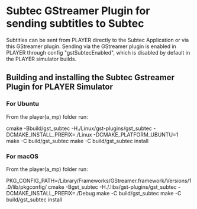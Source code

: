 # Subtec GStreamer Plugin for sending subtitles to Subtec

Subtitles can be sent from PLAYER directly to the Subtec Application or via this GStreamer plugin.
Sending via the GStreamer plugin is enabled in PLAYER through config "gstSubtecEnabled", which is
disabled by default in the PLAYER simulator builds.

## Building and installing the Subtec Gstreamer Plugin for PLAYER Simulator

### For Ubuntu

From the player(a_mp) folder run:

cmake -Bbuild/gst_subtec -H./Linux/gst-plugins/gst_subtec -DCMAKE_INSTALL_PREFIX=./Linux -DCMAKE_PLATFORM_UBUNTU=1
make -C build/gst_subtec
make -C build/gst_subtec install

### For macOS

From the player(a_mp) folder run:

PKG_CONFIG_PATH=/Library/Frameworks/GStreamer.framework/Versions/1.0/lib/pkgconfig/ cmake -Bgst_subtec -H./.libs/gst-plugins/gst_subtec -DCMAKE_INSTALL_PREFIX=./Debug
make -C build/gst_subtec
make -C build/gst_subtec install
